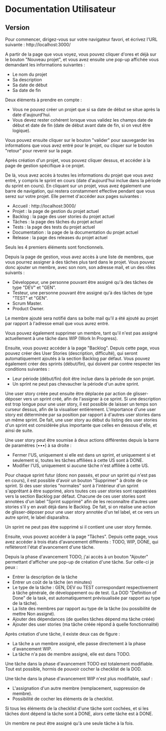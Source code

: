 # Documentation Utilisateur

## Version

Pour commencer, dirigez-vous sur votre navigateur favori, et écrivez l'URL suivante : http://localhost:3000/

A partir de la page que vous voyez, vous pouvez cliquer d'ores et déjà sur le bouton "Nouveau projet", et vous avez ensuite une pop-up affichée vous demandant les informations suivantes :

- Le nom du projet
- Sa description
- Sa date de début
- Sa date de fin

Deux éléments à prendre en compte :

- Vous ne pouvez créer un projet que si sa date de début se situe après la date d'aujourd'hui.
- Vous devez rester cohérent lorsque vous validez les champs date de début et date de fin (date de début avant date de fin, si on veut être logique).

Vous pouvez ensuite cliquer sur le bouton "valider" pour sauvegarder les informations que vous avez entré pour le projet, ou cliquer sur le bouton "retour" pour revenir sur la page.

Après création d'un projet, vous pouvez cliquer dessus, et accéder à la page de gestion spécifique à ce projet.

De là, vous avez accès à toutes les informations du projet que vous avez entré, y compris le sprint en cours (date d'aujourd'hui inclue dans la période du sprint en cours).
En cliquant sur un projet, vous avez également une barre de navigation, qui restera constamment effective pendant que vous serez sur votre projet.
Elle permet d'accéder aux pages suivantes :

- Accueil : http://localhost:3000/
- Projet : la page de gestion du projet actuel
- Backlog : la page des user stories du projet actuel
- Tâches : la page des tâches du projet actuel
- Tests : la page des tests du projet actuel
- Documentation : la page de la documentation du projet actuel
- Release : la page des releases du projet actuel

Seuls les 4 premiers éléments sont fonctionnels.

Depuis la page de gestion, vous avez accès à une liste de membres, que vous pourrez assigner à des tâches plus tard dans le projet. Vous pouvez donc ajouter un membre,
avec son nom, son adresse mail, et un des rôles suivants :

- Développeur, une personne pouvant être assigné qu'à des tâches de type "DEV" et "GEN".
- Testeur, une personne pouvant être assigné qu'à des tâches de type "TEST" et "GEN".
- Scrum Master.
- Product Owner.

Le membre ajouté sera notifié dans sa boîte mail qu'il a été ajouté au projet par rapport à l'adresse email que vous aurez entré.

Vous pouvez également supprimer un membre, tant qu'il n'est pas assigné actuellement à une tâche dans WIP (Work In Progress).

Ensuite, vous pouvez accéder à la page "Backlog". Depuis cette page, vous pouvez créer des User Stories (description, difficulté), qui seront automatiquement ajoutés à la section Backlog par défaut.
Vous pouvez également créer des sprints (début/fin), qui doivent par contre respecter les conditions suivantes :
- Leur période (début/fin) doit être inclue dans la période de son projet.
- Un sprint ne peut pas chevaucher la période d'un autre sprint.

Une user story créée peut ensuite être déplacée par action de glisser-déposer vers un sprint créé, afin de l'assigner à ce sprint.
Si une description est trop longue pour une user story, il est possible de laisser un temps son curseur dessus, afin de la visualiser entièrement.
L'importance d'une user story est déterminée par sa position par rapport à d'autres user stories dans un même sprint. De fait, une user story au début du listing des
user stories d'un sprint est considérée plus importante que celles en dessous d'elle, et ainsi de suite.

Une user story peut être soumise à deux actions différentes depuis la barre de paramètres (•••) à sa droite :
- Fermer l'US, uniquement si elle est dans un sprint, et uniquement si et seulement si, toutes les tâches affiliées à cette US sont à DONE.
- Modifier l'US, uniquement si aucune tâche n'est affiliée à cette US.

Pour chaque sprint futur (donc non passés, et pour un sprint qui n'est pas en cours), il est possible d'avoir un bouton "Supprimer" à droite de ce sprint. Si des user stories "normales"
sont à l'intérieur d'un sprint s'apprêtant à être supprimé, alors toutes ces user stories sont rappatriées vers la section Backlog par défaut. Chacune de ces user stories sont
annotées d'un label "Sprint supprimé" afin de les reconnaître d'autres user stories s'il y en avait déjà dans le Backlog. De fait, si on réalise une action de glisser-déposer pour une user
story annotée d'un tel label, et ce vers un autre sprint, le label disparaîtra.

Un sprint ne peut pas être supprimé si il contient une user story fermée.

Ensuite, vous pouvez accéder à la page "Tâches". Depuis cette page, vous avez accéder à trois états d'avancement différents : TODO, WIP, DONE, qui reflèteront l'état d'avancement d'une tâche.

Depuis la phase d'avancement TODO, j'ai accès à un bouton "Ajouter" permettant d'afficher une pop-up de création d'une tâche. Sur celle-ci je peux :
- Entrer la description de la tâche
- Entrer un coût de la tâche (en minutes)
- Le type de la tâche : GEN, DEV ou TEST correspondant respectivement à tâche générale, de développement ou de test. (La DOD "Definition of Done" de la task, est automatiquement
prévisualisée par rapport au type de la tâche).
- La liste des membres par rapport au type de la tâche (ou possibilité de mettre Non assigné).
- Ajouter des dépendances (de quelles tâches dépend ma tâche créée)
- Ajouter des user stories (ma tâche créée répond à quelle fonctionnalité)

Après création d'une tâche, il existe deux cas de figure :
- La tâche a un membre assigné, elle passe directement à la phase d'avancement WIP.
- La tâche n'a pas de membre assigné, elle est dans TODO.

Une tâche dans la phase d'avancement TODO est totalement modifiable. Tout est possible, hormis de pouvoir cocher la checklist de la DOD.

Une tâche dans la phase d'avancement WIP n'est plus modifiable, sauf :
- L'assignation d'un autre membre (remplacement, suppression de membre).
- Possibilité de cocher les éléments de la checklist.

Si tous les éléments de la checklist d'une tâche sont cochées, et si les tâches dont dépend la tâche sont à DONE, alors cette tâche est à DONE.

Un membre ne peut être assigné qu'à une seule tâche à la fois.
